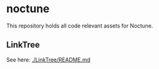 # noctune
This repository holds all code relevant assets for Noctune.

## LinkTree
See here: [./LinkTree/README.md](./LinkTree/README.md)